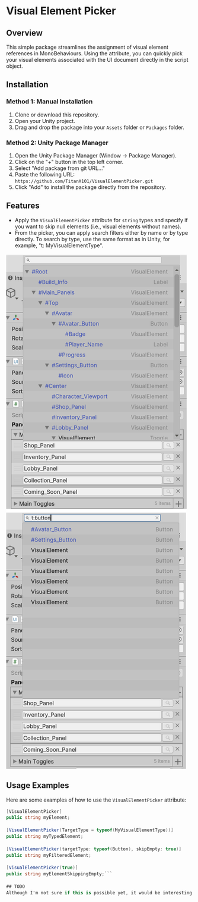 # Visual Element Picker

## Overview
This simple package streamlines the assignment of visual element references in MonoBehaviours. Using the attribute, you can quickly pick your visual elements associated with the UI document directly in the script object.

## Installation

### Method 1: Manual Installation
1. Clone or download this repository.
2. Open your Unity project.
3. Drag and drop the package into your `Assets` folder or `Packages` folder.

### Method 2: Unity Package Manager
1. Open the Unity Package Manager (Window -> Package Manager).
2. Click on the "+" button in the top left corner.
3. Select "Add package from git URL..."
4. Paste the following URL: `https://github.com/TitanX101/VisualElementPicker.git`
5. Click "Add" to install the package directly from the repository.

## Features
- Apply the `VisualElementPicker` attribute for `string` types and specify if you want to skip null elements (i.e., visual elements without names).
- From the picker, you can apply search filters either by name or by type directly. To search by type, use the same format as in Unity, for example, "t: MyVisualElementType".

![Demo1](docs~/demo1.png)
![Demo2](docs~/demo2.png)

## Usage Examples
Here are some examples of how to use the `VisualElementPicker` attribute:
```csharp
[VisualElementPicker]
public string myElement;

[VisualElementPicker(TargetType = typeof(MyVisualElementType))]
public string myTypedElement;

[VisualElementPicker(targetType: typeof(Button), skipEmpty: true)]
public string myFilteredElement;

[VisualElementPicker(true)]
public string myElementSkippingEmpty;```

## TODO
Although I'm not sure if this is possible yet, it would be interesting to be able to assign visual element references and ensure they don't get lost once their names are changed from the UI Builder. So this will be a POSSIBLE task to do.
